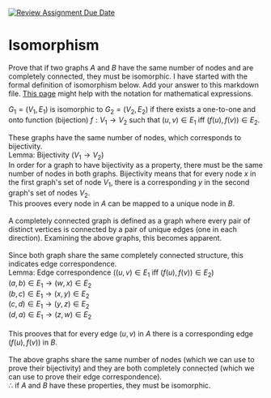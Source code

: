 [![Review Assignment Due Date](https://classroom.github.com/assets/deadline-readme-button-24ddc0f5d75046c5622901739e7c5dd533143b0c8e959d652212380cedb1ea36.svg)](https://classroom.github.com/a/ppBU16qM)
# Isomorphism

Prove that if two graphs $A$ and $B$ have the same number of nodes and are
completely connected, they must be isomorphic. I have started with the formal
definition of isomorphism below. Add your answer to this markdown file. [This
page](https://docs.github.com/en/get-started/writing-on-github/working-with-advanced-formatting/writing-mathematical-expressions)
might help with the notation for mathematical expressions.

$G_1=(V_1 , E_1)$ is isomorphic to $G_2 = (V_2, E_2)$ if there exists a
one-to-one and onto function (bijection) $f: V_1 \rightarrow V_2$ such that $(u,v)
\in E_1$ iff $(f(u),f(v)) \in E_2$.


These graphs have the same number of nodes, which corresponds to bijectivity.<br>
Lemma: Bijectivity ($V_1 \rightarrow V_2$)<br>
In order for a graph to have bijectivity as a property, there must be the same number of nodes in both graphs. Bijectivity means that for every node $x$ in the first graph's set of node $V_1$, there is a corresponding $y$ in the second graph's set of nodes $V_2$.<br>
This prooves every node in $A$ can be mapped to a unique node in $B$.<br><br>
A completely connected graph is defined as a graph where every pair of distinct vertices is connected by a pair of unique edges (one in each direction).
Examining the above graphs, this becomes apparent. <br><br>
Since both graph share the same completely connected structure, this indicates edge correspondence. <br>
Lemma: Edge correspondence ($(u,v)
\in E_1$ iff $(f(u),f(v)) \in E_2$)<br>
$(a, b) \in E_1 \rightarrow (w, x) \in E_2$<br>
$(b, c) \in E_1 \rightarrow (x, y) \in E_2$<br>
$(c, d) \in E_1 \rightarrow (y, z) \in E_2$<br>
$(d, a) \in E_1 \rightarrow (z, w) \in E_2$<br><br>
This prooves that for every edge $(u,v)$ in $A$ there is a corresponding edge $(f(u),f(v))$ in $B$.<br><br>
The above graphs share the same number of nodes (which we can use to prove their bijectivity) and they are both completely connected (which we can use to prove their edge correspondence).<br>
$\therefore$ if $A$ and $B$ have these properties, they must be isomorphic. 



